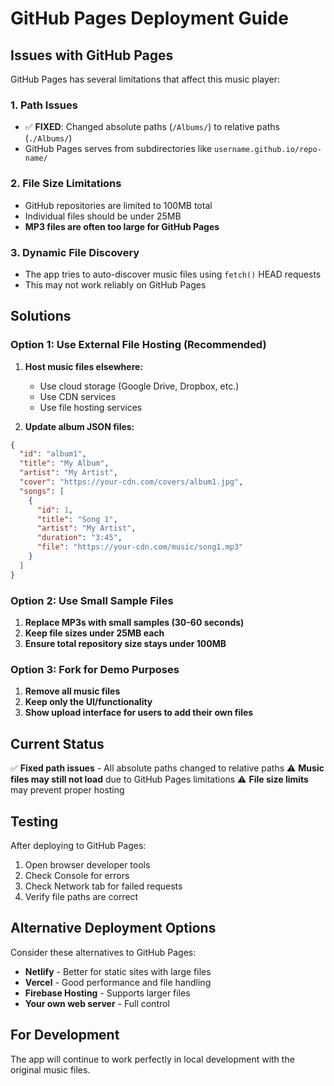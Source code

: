 # GitHub Pages Deployment Guide

## Issues with GitHub Pages

GitHub Pages has several limitations that affect this music player:

### 1. Path Issues
- ✅ **FIXED**: Changed absolute paths (`/Albums/`) to relative paths (`./Albums/`)
- GitHub Pages serves from subdirectories like `username.github.io/repo-name/`

### 2. File Size Limitations
- GitHub repositories are limited to 100MB total
- Individual files should be under 25MB
- **MP3 files are often too large for GitHub Pages**

### 3. Dynamic File Discovery
- The app tries to auto-discover music files using `fetch()` HEAD requests
- This may not work reliably on GitHub Pages

## Solutions

### Option 1: Use External File Hosting (Recommended)

1. **Host music files elsewhere:**
   - Use cloud storage (Google Drive, Dropbox, etc.)
   - Use CDN services
   - Use file hosting services

2. **Update album JSON files:**
```json
{
  "id": "album1",
  "title": "My Album",
  "artist": "My Artist",
  "cover": "https://your-cdn.com/covers/album1.jpg",
  "songs": [
    {
      "id": 1,
      "title": "Song 1",
      "artist": "My Artist",
      "duration": "3:45",
      "file": "https://your-cdn.com/music/song1.mp3"
    }
  ]
}
```

### Option 2: Use Small Sample Files

1. **Replace MP3s with small samples (30-60 seconds)**
2. **Keep file sizes under 25MB each**
3. **Ensure total repository size stays under 100MB**

### Option 3: Fork for Demo Purposes

1. **Remove all music files**
2. **Keep only the UI/functionality**
3. **Show upload interface for users to add their own files**

## Current Status

✅ **Fixed path issues** - All absolute paths changed to relative paths
⚠️ **Music files may still not load** due to GitHub Pages limitations
⚠️ **File size limits** may prevent proper hosting

## Testing

After deploying to GitHub Pages:

1. Open browser developer tools
2. Check Console for errors
3. Check Network tab for failed requests
4. Verify file paths are correct

## Alternative Deployment Options

Consider these alternatives to GitHub Pages:

- **Netlify** - Better for static sites with large files
- **Vercel** - Good performance and file handling
- **Firebase Hosting** - Supports larger files
- **Your own web server** - Full control

## For Development

The app will continue to work perfectly in local development with the original music files.
